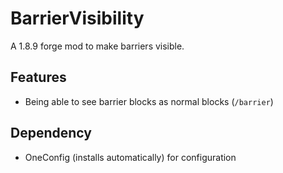 # BarrierVisibility

A 1.8.9 forge mod to make barriers visible.

## Features
- Being able to see barrier blocks as normal blocks (`/barrier`)

## Dependency
- OneConfig (installs automatically) for configuration
